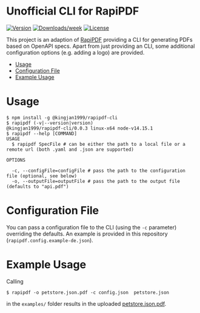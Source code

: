 Unofficial CLI for RapiPDF
===========

[![Version](https://img.shields.io/npm/v/@kingjan1999/rapipdf-cli.svg)](https://www.npmjs.com/package/@kingjan1999/rapipdf-cli)
[![Downloads/week](https://img.shields.io/npm/dw/@kingjan1999/rapipdf-cli.svg)](https://npmjs.org/package/@kingjan1999/rapipdf-cli)
[![License](https://img.shields.io/npm/l/@kingjan1999/rapipdf-cli.svg)](https://github.com/kingjan1999/rapipdf-cli/blob/master/package.json)

This project is an adaption of [RapiPDF](https://github.com/mrin9/RapiPdf) providing a CLI for generating PDFs based on OpenAPI specs.
Apart from just providing an CLI, some additional configuration options (e.g. adding a logo) are provided.

<!-- toc -->
* [Usage](#usage)
* [Configuration File](#configuration-file)
* [Example Usage](#example-usage)
<!-- tocstop -->

# Usage
```sh-session
$ npm install -g @kingjan1999/rapipdf-cli
$ rapipdf (-v|--version|version)
@kingjan1999/rapipdf-cli/0.0.3 linux-x64 node-v14.15.1
$ rapipdf --help [COMMAND]
USAGE
  $ rapipdf SpecFile # can be either the path to a local file or a remote url (both .yaml and .json are supported)

OPTIONS

  -c, --configFile=configFile # pass the path to the configuration file (optional, see below)
  -o, --outputFile=outputFile # pass the path to the output file (defaults to "api.pdf")
```


# Configuration File

You can pass a configuration file to the CLI (using the `-c` parameter) overriding the defaults. An example is provided in this repository (`rapipdf.config.example-de.json`).

# Example Usage

Calling

```sh-session
$ rapipdf -o petstore.json.pdf -c config.json  petstore.json
```

in the `examples/` folder results in the uploaded [petstore.json.pdf](https://github.com/kingjan1999/rapipdf-cli/raw/master/examples/petstore.json.pdf).
